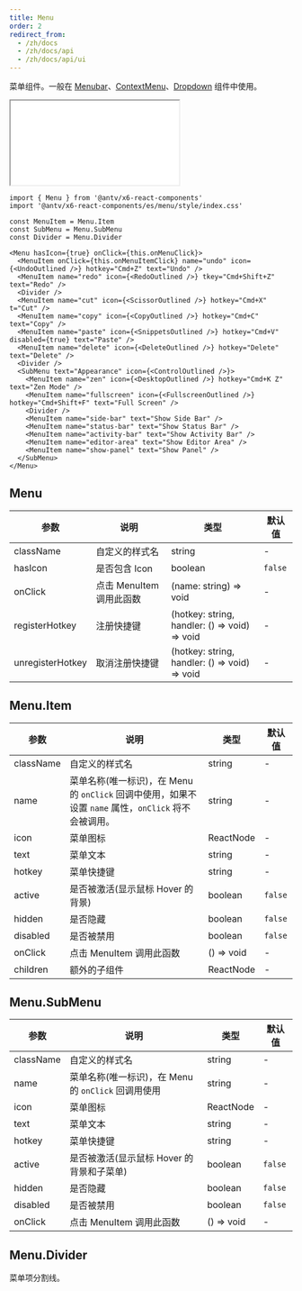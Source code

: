 ```yaml
---
title: Menu
order: 2
redirect_from:
  - /zh/docs
  - /zh/docs/api
  - /zh/docs/api/ui
---
```


菜单组件。一般在 [Menubar](/zh/docs/api/ui/menubar)、[ContextMenu](/zh/docs/api/ui/contextmenu)、[Dropdown](/zh/docs/api/ui/dropdown) 组件中使用。

<iframe src="/demos/api/ui/menu/basic"></iframe>

```tsx
import { Menu } from '@antv/x6-react-components'
import '@antv/x6-react-components/es/menu/style/index.css'

const MenuItem = Menu.Item
const SubMenu = Menu.SubMenu
const Divider = Menu.Divider

<Menu hasIcon={true} onClick={this.onMenuClick}>
  <MenuItem onClick={this.onMenuItemClick} name="undo" icon={<UndoOutlined />} hotkey="Cmd+Z" text="Undo" />
  <MenuItem name="redo" icon={<RedoOutlined />} tkey="Cmd+Shift+Z" text="Redo" />
  <Divider />
  <MenuItem name="cut" icon={<ScissorOutlined />} hotkey="Cmd+X" t="Cut" />
  <MenuItem name="copy" icon={<CopyOutlined />} hotkey="Cmd+C" text="Copy" />
  <MenuItem name="paste" icon={<SnippetsOutlined />} hotkey="Cmd+V" disabled={true} text="Paste" />
  <MenuItem name="delete" icon={<DeleteOutlined />} hotkey="Delete" text="Delete" />
  <Divider />
  <SubMenu text="Appearance" icon={<ControlOutlined />}>
    <MenuItem name="zen" icon={<DesktopOutlined />} hotkey="Cmd+K Z" text="Zen Mode" />
    <MenuItem name="fullscreen" icon={<FullscreenOutlined />} hotkey="Cmd+Shift+F" text="Full Screen" />
    <Divider />
    <MenuItem name="side-bar" text="Show Side Bar" />
    <MenuItem name="status-bar" text="Show Status Bar" />
    <MenuItem name="activity-bar" text="Show Activity Bar" />
    <MenuItem name="editor-area" text="Show Editor Area" />
    <MenuItem name="show-panel" text="Show Panel" />
  </SubMenu>
</Menu>
```

## Menu

| 参数             | 说明                     | 类型                                          | 默认值  |
|------------------|------------------------|-----------------------------------------------|---------|
| className        | 自定义的样式名           | string                                        | -       |
| hasIcon          | 是否包含 Icon            | boolean                                       | `false` |
| onClick          | 点击 MenuItem 调用此函数 | (name: string) => void                        | -       |
| registerHotkey   | 注册快捷键               | (hotkey: string, handler: () => void) => void | -       |
| unregisterHotkey | 取消注册快捷键           | (hotkey: string, handler: () => void) => void | -       |

## Menu.Item

| 参数      | 说明                                               | 类型       | 默认值  |
|-----------|--------------------------------------------------|------------|---------|
| className | 自定义的样式名                                     | string     | -       |
| name      | 菜单名称(唯一标识)，在 Menu 的 `onClick` 回调中使用，如果不设置 `name` 属性，`onClick` 将不会被调用。 | string     | -       |
| icon      | 菜单图标                                           | ReactNode  | -       |
| text      | 菜单文本                                           | string     | -       |
| hotkey    | 菜单快捷键                                         | string     | -       |
| active    | 是否被激活(显示鼠标 Hover 的背景)                  | boolean    | `false` |
| hidden    | 是否隐藏                                           | boolean    | `false` |
| disabled  | 是否被禁用                                         | boolean    | `false` |
| onClick   | 点击 MenuItem 调用此函数                           | () => void | -       |
| children  | 额外的子组件                                       | ReactNode  | -       |

## Menu.SubMenu

| 参数      | 说明                                               | 类型       | 默认值  |
|-----------|--------------------------------------------------|------------|---------|
| className | 自定义的样式名                                     | string     | -       |
| name      | 菜单名称(唯一标识)，在 Menu 的 `onClick` 回调用使用 | string     | -       |
| icon      | 菜单图标                                           | ReactNode  | -       |
| text      | 菜单文本                                           | string     | -       |
| hotkey    | 菜单快捷键                                         | string     | -       |
| active    | 是否被激活(显示鼠标 Hover 的背景和子菜单)          | boolean    | `false` |
| hidden    | 是否隐藏                                           | boolean    | `false` |
| disabled  | 是否被禁用                                         | boolean    | `false` |
| onClick   | 点击 MenuItem 调用此函数                           | () => void | -       |

## Menu.Divider

菜单项分割线。
